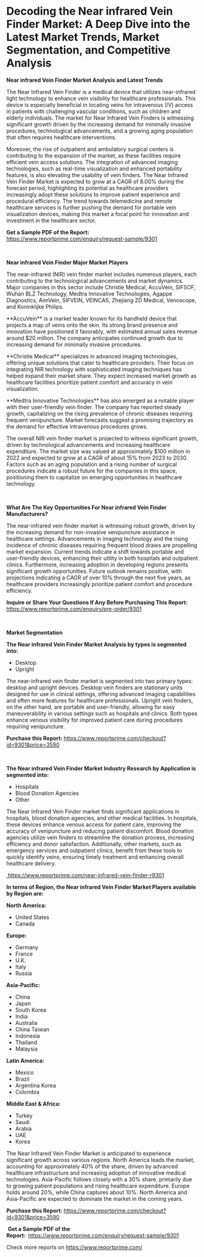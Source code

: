 <p><h1>Decoding the Near infrared Vein Finder Market: A Deep Dive into the Latest Market Trends, Market Segmentation, and Competitive Analysis</h1></p><p><strong>Near infrared Vein Finder Market Analysis and Latest Trends</strong></p>
<p><p>The Near Infrared Vein Finder is a medical device that utilizes near-infrared light technology to enhance vein visibility for healthcare professionals. This device is especially beneficial in locating veins for intravenous (IV) access in patients with challenging vascular conditions, such as children and elderly individuals. The market for Near Infrared Vein Finders is witnessing significant growth driven by the increasing demand for minimally invasive procedures, technological advancements, and a growing aging population that often requires healthcare interventions.</p><p>Moreover, the rise of outpatient and ambulatory surgical centers is contributing to the expansion of the market, as these facilities require efficient vein access solutions. The integration of advanced imaging technologies, such as real-time visualization and enhanced portability features, is also elevating the usability of vein finders. The Near Infrared Vein Finder Market is expected to grow at a CAGR of 8.00% during the forecast period, highlighting its potential as healthcare providers increasingly adopt these solutions to improve patient experience and procedural efficiency. The trend towards telemedicine and remote healthcare services is further pushing the demand for portable vein visualization devices, making this market a focal point for innovation and investment in the healthcare sector.</p></p>
<p><strong>Get a Sample PDF of the Report:&nbsp;</strong> <a href="https://www.reportprime.com/enquiry/request-sample/9301?utm_campaign=2095&utm_medium=2&utm_source=Github&utm_content=ia&utm_term=20032025&utm_id=near-infrared-vein-finder">https://www.reportprime.com/enquiry/request-sample/9301</a></p>
<p>&nbsp;</p>
<p><strong>Near infrared Vein Finder Major Market Players</strong></p>
<p><p>The near-infrared (NIR) vein finder market includes numerous players, each contributing to the technological advancements and market dynamics. Major companies in this sector include Christie Medical, AccuVein, SIFSOF, Wuhan BLZ Technology, Medtra Innovative Technologies, Agappe Diagnostics, AimVein, SIFVEIN, VEINCAS, Zhejiang ZD Medical, Venoscope, and Koninklijke Philips.</p><p>**AccuVein** is a market leader known for its handheld device that projects a map of veins onto the skin. Its strong brand presence and innovation have positioned it favorably, with estimated annual sales revenue around $20 million. The company anticipates continued growth due to increasing demand for minimally invasive procedures.</p><p>**Christie Medical** specializes in advanced imaging technologies, offering unique solutions that cater to healthcare providers. Their focus on integrating NIR technology with sophisticated imaging techniques has helped expand their market share. They expect increased market growth as healthcare facilities prioritize patient comfort and accuracy in vein visualization.</p><p>**Medtra Innovative Technologies** has also emerged as a notable player with their user-friendly vein finder. The company has reported steady growth, capitalizing on the rising prevalence of chronic diseases requiring frequent venipuncture. Market forecasts suggest a promising trajectory as the demand for effective intravenous procedures grows.</p><p>The overall NIR vein finder market is projected to witness significant growth, driven by technological advancements and increasing healthcare expenditure. The market size was valued at approximately $100 million in 2022 and expected to grow at a CAGR of about 15% from 2023 to 2030. Factors such as an aging population and a rising number of surgical procedures indicate a robust future for the companies in this space, positioning them to capitalize on emerging opportunities in healthcare technology.</p></p>
<p>&nbsp;</p>
<p><strong>What Are The Key Opportunities For Near infrared Vein Finder Manufacturers?</strong></p>
<p><p>The near-infrared vein finder market is witnessing robust growth, driven by the increasing demand for non-invasive venipuncture assistance in healthcare settings. Advancements in imaging technology and the rising incidence of chronic diseases requiring frequent blood draws are propelling market expansion. Current trends indicate a shift towards portable and user-friendly devices, enhancing their utility in both hospitals and outpatient clinics. Furthermore, increasing adoption in developing regions presents significant growth opportunities. Future outlook remains positive, with projections indicating a CAGR of over 10% through the next five years, as healthcare providers increasingly prioritize patient comfort and procedure efficiency.</p></p>
<p><strong>Inquire or Share Your Questions If Any Before Purchasing This Report:</strong> <a href="https://www.reportprime.com/enquiry/pre-order/9301?utm_campaign=2095&utm_medium=2&utm_source=Github&utm_content=ia&utm_term=20032025&utm_id=near-infrared-vein-finder">https://www.reportprime.com/enquiry/pre-order/9301</a></p>
<p>&nbsp;</p>
<p><strong>Market Segmentation</strong></p>
<p><strong>The Near infrared Vein Finder Market Analysis by types is segmented into:</strong></p>
<p><ul><li>Desktop</li><li>Upright</li></ul></p>
<p><p>The near-infrared vein finder market is segmented into two primary types: desktop and upright devices. Desktop vein finders are stationary units designed for use in clinical settings, offering advanced imaging capabilities and often more features for healthcare professionals. Upright vein finders, on the other hand, are portable and user-friendly, allowing for easy maneuverability in various settings such as hospitals and clinics. Both types enhance venous visibility for improved patient care during procedures requiring venipuncture.</p></p>
<p><strong>Purchase this Report:&nbsp;</strong><a href="https://www.reportprime.com/checkout?id=9301&price=3590&utm_campaign=2095&utm_medium=2&utm_source=Github&utm_content=ia&utm_term=20032025&utm_id=near-infrared-vein-finder">https://www.reportprime.com/checkout?id=9301&price=3590</a></p>
<p>&nbsp;</p>
<p><strong>The Near infrared Vein Finder Market Industry Research by Application is segmented into:</strong></p>
<p><ul><li>Hospitals</li><li>Blood Donation Agencies</li><li>Other</li></ul></p>
<p><p>The Near Infrared Vein Finder market finds significant applications in hospitals, blood donation agencies, and other medical facilities. In hospitals, these devices enhance venous access for patient care, improving the accuracy of venipuncture and reducing patient discomfort. Blood donation agencies utilize vein finders to streamline the donation process, increasing efficiency and donor satisfaction. Additionally, other markets, such as emergency services and outpatient clinics, benefit from these tools to quickly identify veins, ensuring timely treatment and enhancing overall healthcare delivery.</p></p>
<p><a href="https://www.reportprime.com/near-infrared-vein-finder-r9301?utm_campaign=2095&utm_medium=2&utm_source=Github&utm_content=ia&utm_term=20032025&utm_id=near-infrared-vein-finder">&nbsp;https://www.reportprime.com/near-infrared-vein-finder-r9301</a></p>
<p><strong>In terms of Region, the Near infrared Vein Finder Market Players available by Region are:</strong></p>
<p>
    <p> <strong> North America: </strong>
        <ul>
            <li>United States</li>
            <li>Canada</li>
        </ul>
        </p> 
    <p> <strong> Europe: </strong>
        <ul>
            <li>Germany</li>
            <li>France</li>
            <li>U.K.</li>
            <li>Italy</li>
            <li>Russia</li>
        </ul>
        </p> 
    <p> <strong> Asia-Pacific: </strong>
        <ul>
            <li>China</li>
            <li>Japan</li>
            <li>South Korea</li>
            <li>India</li>
            <li>Australia</li>
            <li>China Taiwan</li>
            <li>Indonesia</li>
            <li>Thailand</li>
            <li>Malaysia</li>
        </ul>
        </p> 
    <p> <strong> Latin America: </strong>
        <ul>
            <li>Mexico</li>
            <li>Brazil</li>
            <li>Argentina Korea</li>
            <li>Colombia</li>
        </ul>
        </p> 
    <p> <strong> Middle East & Africa: </strong>
        <ul>
            <li>Turkey</li>
            <li>Saudi</li>
            <li>Arabia</li>
            <li>UAE</li>
            <li>Korea</li>
        </ul>
    </p>
    </p>
<p><p>The Near Infrared Vein Finder Market is anticipated to experience significant growth across various regions. North America leads the market, accounting for approximately 40% of the share, driven by advanced healthcare infrastructure and increasing adoption of innovative medical technologies. Asia-Pacific follows closely with a 30% share, primarily due to growing patient populations and rising healthcare expenditure. Europe holds around 20%, while China captures about 10%. North America and Asia-Pacific are expected to dominate the market in the coming years.</p></p>
<p><strong>Purchase this Report: </strong><a href="https://www.reportprime.com/checkout?id=9301&price=3590&utm_campaign=2095&utm_medium=2&utm_source=Github&utm_content=ia&utm_term=20032025&utm_id=near-infrared-vein-finder">https://www.reportprime.com/checkout?id=9301&price=3590</a></p>
<p>&nbsp;<strong>Get a Sample PDF of the Report:&nbsp;&nbsp;</strong><a href="https://www.reportprime.com/enquiry/request-sample/9301?utm_campaign=2095&utm_medium=2&utm_source=Github&utm_content=ia&utm_term=20032025&utm_id=near-infrared-vein-finder">https://www.reportprime.com/enquiry/request-sample/9301</a></p>
<p><strong></strong></p>
<p>Check more reports on <a href="https://www.reportprime.com/?utm_campaign=2095&utm_medium=2&utm_source=Github&utm_content=ia&utm_term=20032025&utm_id=near-infrared-vein-finder">https://www.reportprime.com/</a></p>